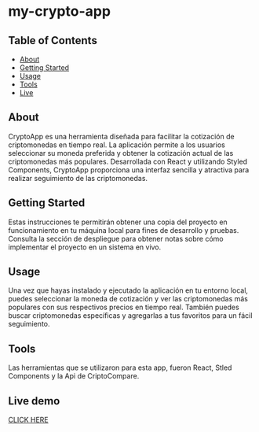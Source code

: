 # my-crypto-app

## Table of Contents

- [About](#about)
- [Getting Started](#getting_started)
- [Usage](#usage)
- [Tools](#tools)
- [Live](#demo)

## About <a name = "about"></a>

CryptoApp es una herramienta diseñada para facilitar la cotización de criptomonedas en tiempo real. La aplicación permite a los usuarios seleccionar su moneda preferida y obtener la cotización actual de las criptomonedas más populares. Desarrollada con React y utilizando Styled Components, CryptoApp proporciona una interfaz sencilla y atractiva para realizar seguimiento de las criptomonedas.

## Getting Started <a name = "getting_started"></a>

Estas instrucciones te permitirán obtener una copia del proyecto en funcionamiento en tu máquina local para fines de desarrollo y pruebas. Consulta la sección de despliegue para obtener notas sobre cómo implementar el proyecto en un sistema en vivo.

## Usage <a name = "usage"></a>

Una vez que hayas instalado y ejecutado la aplicación en tu entorno local, puedes seleccionar la moneda de cotización y ver las criptomonedas más populares con sus respectivos precios en tiempo real. También puedes buscar criptomonedas específicas y agregarlas a tus favoritos para un fácil seguimiento.

## Tools <a name = "tools"></a>

Las herramientas que se utilizaron para esta app, fueron React, Stled Components y la Api de CriptoCompare.

## Live demo <a name = "demo"></a>

<a href="https://cripto-app-tawny.vercel.app/" target="_blank">CLICK HERE</a>
